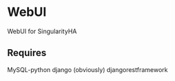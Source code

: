 WebUI
=====

WebUI for SingularityHA


## Requires ##
MySQL-python
django (obviously)
djangorestframework
